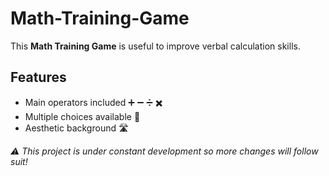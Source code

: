 # Math-Training-Game

This **Math Training Game** is useful to improve verbal calculation skills. 

## Features
- Main operators included ➕ ➖ ➗ ✖️
- Multiple choices available 🙋
- Aesthetic background 🛣

*⚠️ This project is under constant development so more changes will follow suit!*
